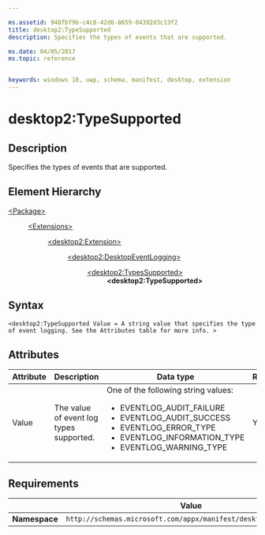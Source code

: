 ```yaml
---

ms.assetid: 948fbf9b-c4c8-42d6-8659-04392d3c13f2
title: desktop2:TypeSupported
description: Specifies the types of events that are supported.

ms.date: 04/05/2017
ms.topic: reference


keywords: windows 10, uwp, schema, manifest, desktop, extension 
---
```


# desktop2:TypeSupported


## Description
Specifies the types of events that are supported.

## Element Hierarchy
<dl>
<dt><a href="element-package.md">&lt;Package&gt;</a></dt>
<dd>
<dl>
<dt><a href="element-extensions.md">&lt;Extensions&gt;</a></dt>
<dd>
<dl>
<dt><a href="element-desktop2-package-extension.md">&lt;desktop2:Extension&gt;</a></dt>
<dd>
<dl>
<dt><a href="element-desktop2-DesktopEventLogging.md">&lt;desktop2:DesktopEventLogging&gt;</a></dt>
<dd>
<dl>
<dt><a href="element-desktop2-typessupported.md">&lt;desktop2:TypesSupported&gt;</a></dt>
<dd><b>&lt;desktop2:TypeSupported&gt;</b></dd>
</dl>
</dd>
</dl>
</dd>
</dl>
</dd>
</dl>
</dd>
</dl>


## Syntax
```syntax
<desktop2:TypeSupported Value = A string value that specifies the type of event logging. See the Attributes table for more info. >
```

## Attributes
| Attribute | Description | Data type | Required |
|-----------|-------------|-----------|----------|
| Value | The value of event log types supported. | One of the following string values: <ul><li>EVENTLOG_AUDIT_FAILURE</li><li>EVENTLOG_AUDIT_SUCCESS</li><li>EVENTLOG_ERROR_TYPE</li><li>EVENTLOG_INFORMATION_TYPE</li><li>EVENTLOG_WARNING_TYPE</li></ul> | Yes |

## Requirements

|               |       Value                                                      |
|---------------|-------------------------------------------------------------|
| **Namespace** | `http://schemas.microsoft.com/appx/manifest/desktop/windows10/2` |